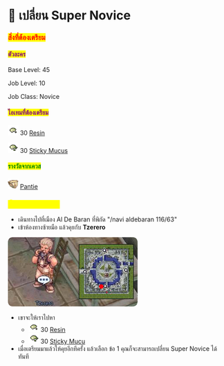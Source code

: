 # 📔 เปลี่ยน Super Novice

### <mark style="color:red;">สิ่งที่ต้องเตรียม</mark>

#### <mark style="color:purple;">ตัวละคร</mark>

Base Level: 45

Job Level: 10

Job Class: Novice

#### <mark style="color:purple;">ไอเทมที่ต้องเตรียม</mark>

![](../.gitbook/assets/Resin.png) 30 [Resin](http://db.irowiki.org/db/item-info/907/)

![](<../.gitbook/assets/Sticky Mucus.png>) 30 [Sticky Mucus](http://db.irowiki.org/db/item-info/938/)

#### <mark style="color:green;">รางวัลจากเควส</mark>

![](../.gitbook/assets/Pantie.png) [Pantie](http://db.irowiki.org/db/item-info/2339/)

### <mark style="color:yellow;">ขั้นตอนการเดินเควส</mark>

* เดินทางไปที่เมือง  Al De Baran ที่พิกัด "/navi aldebaran 116/63"&#x20;
* เข้าห้องทางซ้ายมือ แล้วคุยกับ **Tzerero**&#x20;

****![](../.gitbook/assets/SuperNovice-Tzerero.png)****

* เขาจะให้เราไปหา
  * ![](../.gitbook/assets/Resin.png) 30 [Resin](http://db.irowiki.org/db/item-info/907/)
  * ![](<../.gitbook/assets/Sticky Mucus.png>) 30 [Sticky Mucu](http://db.irowiki.org/db/item-info/938/)
* เมื่อเตรียมมาแล้วให้คุยอีกทีครั้ง แล้วเลือก ข้อ 1 คุณก็จะสามารถเปลี่ยน Super Novice ได้ทันที
